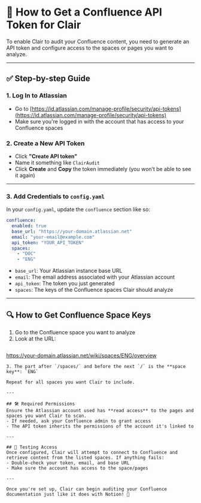 # 🔑 How to Get a Confluence API Token for Clair

To enable Clair to audit your Confluence content, you need to generate an API token and configure access to the spaces or pages you want to analyze.

---

## ✅ Step-by-step Guide

### 1. Log In to Atlassian
- Go to [https://id.atlassian.com/manage-profile/security/api-tokens](https://id.atlassian.com/manage-profile/security/api-tokens)
- Make sure you're logged in with the account that has access to your Confluence spaces

### 2. Create a New API Token
- Click **"Create API token"**
- Name it something like `ClairAudit`
- Click **Create** and **Copy** the token immediately (you won’t be able to see it again)

---

### 3. Add Credentials to `config.yaml`
In your `config.yaml`, update the `confluence` section like so:

```yaml
confluence:
  enabled: true
  base_url: "https://your-domain.atlassian.net"
  email: "your-email@example.com"
  api_token: "YOUR_API_TOKEN"
  spaces:
    - "DOC"
    - "ENG"
```

- `base_url`: Your Atlassian instance base URL
- `email`: The email address associated with your Atlassian account
- `api_token`: The token you just generated
- `spaces`: The keys of the Confluence spaces Clair should analyze

---

## 🔍 How to Get Confluence Space Keys
1. Go to the Confluence space you want to analyze
2. Look at the URL:
   ```
https://your-domain.atlassian.net/wiki/spaces/ENG/overview
   ```
3. The part after `/spaces/` and before the next `/` is the **space key**: `ENG`

Repeat for all spaces you want Clair to include.

---

## 🛠 Required Permissions
Ensure the Atlassian account used has **read access** to the pages and spaces you want Clair to scan.
- If needed, ask your Confluence admin to grant access
- The API token inherits the permissions of the account it's linked to

---

## 🧪 Testing Access
Once configured, Clair will attempt to connect to Confluence and retrieve content from the listed spaces. If anything fails:
- Double-check your token, email, and base URL
- Make sure the account has access to the space/pages

---

Once you're set up, Clair can begin auditing your Confluence documentation just like it does with Notion! 🚀